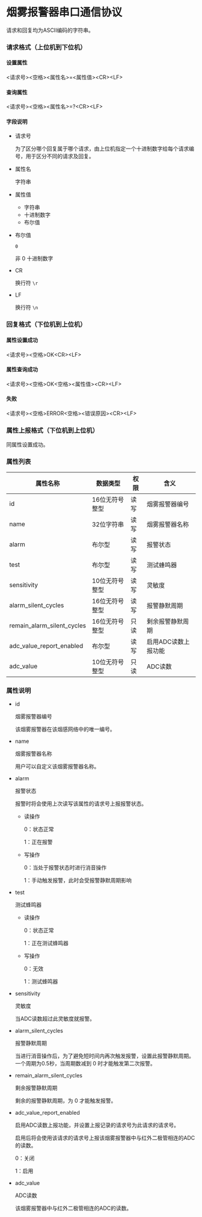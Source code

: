 # 烟雾报警器串口通信协议

请求和回复均为ASCII编码的字符串。

### 请求格式（上位机到下位机）

#### 设置属性

\<请求号\>\<空格\>\<属性名\>=\<属性值\>\<CR\>\<LF\>

#### 查询属性

\<请求号\>\<空格\>\<属性名\>=?\<CR\>\<LF\>

#### 字段说明

- 请求号

  为了区分哪个回复属于哪个请求，由上位机指定一个十进制数字给每个请求编号，用于区分不同的请求及回复。

- 属性名

  字符串

- 属性值
  - 字符串
  - 十进制数字
  - 布尔值

- 布尔值

  `0`

  非 0 十进制数字

- CR

  换行符 `\r`

- LF

  换行符 `\n`

### 回复格式（下位机到上位机）

#### 属性设置成功

\<请求号\>\<空格\>OK\<CR\>\<LF\>

#### 属性查询成功

\<请求号\>\<空格\>OK\<空格\>\<属性值\>\<CR\>\<LF\>

#### 失败

\<请求号\>\<空格\>ERROR\<空格\>\<错误原因\>\<CR\>\<LF\>

### 属性上报格式（下位机到上位机）

同属性设置成功。

### 属性列表

| 属性名称                   | 数据类型       | 权限 | 含义                |
| -------------------------- | -------------- | ---- | ------------------- |
| id                         | 16位无符号整型 | 读写 | 烟雾报警器编号      |
| name                       | 32位字符串     | 读写 | 烟雾报警器名称      |
| alarm                      | 布尔型         | 读写 | 报警状态            |
| test                       | 布尔型         | 读写 | 测试蜂鸣器          |
| sensitivity                | 10位无符号整型 | 读写 | 灵敏度              |
| alarm_silent_cycles        | 16位无符号整型 | 读写 | 报警静默周期        |
| remain_alarm_silent_cycles | 16位无符号整型 | 只读 | 剩余报警静默周期    |
| adc_value_report_enabled   | 布尔型         | 读写 | 启用ADC读数上报功能 |
| adc_value                  | 10位无符号整型 | 只读 | ADC读数             |

### 属性说明

- id

  烟雾报警器编号

  该烟雾报警器在该烟感网络中的唯一编号。

- name

  烟雾报警器名称

  用户可以自定义该烟雾报警器名称。

- alarm

  报警状态

  报警时将会使用上次读写该属性的请求号上报报警状态。

  - 读操作

    0：状态正常

    1：正在报警

  - 写操作

    0：当处于报警状态时进行消音操作

    1：手动触发报警，此时会受报警静默周期影响

- test

  测试蜂鸣器

  - 读操作

    0：状态正常

    1：正在测试蜂鸣器

  - 写操作

    0：无效

    1：测试蜂鸣器

- sensitivity

  灵敏度

  当ADC读数超过此灵敏度就报警。

- alarm_silent_cycles

  报警静默周期

  当进行消音操作后，为了避免短时间内再次触发报警，设置此报警静默周期。一个周期为0.5秒，当周期数减到 0 时才能触发第二次报警。

- remain_alarm_silent_cycles

  剩余报警静默周期

  剩余的报警静默周期，为 0 才能触发报警。

- adc_value_report_enabled

  启用ADC读数上报功能，并设置上报记录的请求号为此请求的请求号。

  启用后将会使用该请求的请求号上报该烟雾报警器中与红外二极管相连的ADC的读数。

  0：关闭

  1：启用

- adc_value

  ADC读数

  该烟雾报警器中与红外二极管相连的ADC的读数。